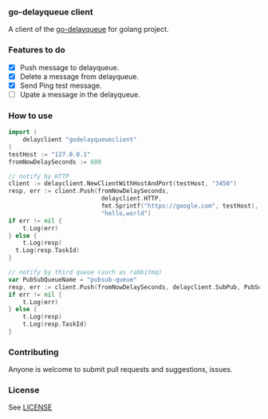 ### go-delayqueue client  

A client of the [go-delayqueue](https://github.com/raymondmars/go-delayqueue) for golang project.   

### Features to do 
- [x] Push message to delayqueue.   
- [x] Delete a message from delayqueue.   
- [x] Send Ping test message. 
- [ ] Upate a message in the delayqueue. 

### How to use  
```go 
import (
	delayclient "godelayqueueclient"
)
testHost := "127.0.0.1"    
fromNowDelaySeconds := 600   

// notify by HTTP  
client := delayclient.NewClientWithHostAndPort(testHost, "3450")
resp, err := client.Push(fromNowDelaySeconds, 
                          delayclient.HTTP, 
                          fmt.Sprintf("https://google.com", testHost), 
                          "hello,world")
if err != nil {
	t.Log(err)
} else {
	t.Log(resp)
  t.Log(resp.TaskId)
}

// notify by third queue (such as rabbitmq)  
var PubSubQueueName = "pubsub-queue"
resp, err := client.Push(fromNowDelaySeconds, delayclient.SubPub, PubSubQueueName, "hello,world")
if err != nil {
	t.Log(err)
} else {
	t.Log(resp)
	t.Log(resp.TaskId)
}
```   
### Contributing  
Anyone is welcome to submit pull requests and suggestions, issues.   

### License  
See [LICENSE](./LICENSE)

